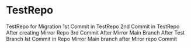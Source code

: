 # TestRepo
TestRepo for Migration
1st Commit in TestRepo
2nd Commit in TestRepo After creating Mirror Repo
3rd Commit After Mirror
Main Branch After Test Branch
Ist Commit in Repo Mirror
Main branch after Miror repo Commit
